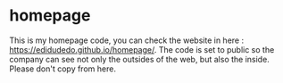 # homepage

This is my homepage code, you can check the website in here : https://edidudedo.github.io/homepage/.
The code is set to public so the company can see not only the outsides of the web, but also the inside. Please don't copy from here.
